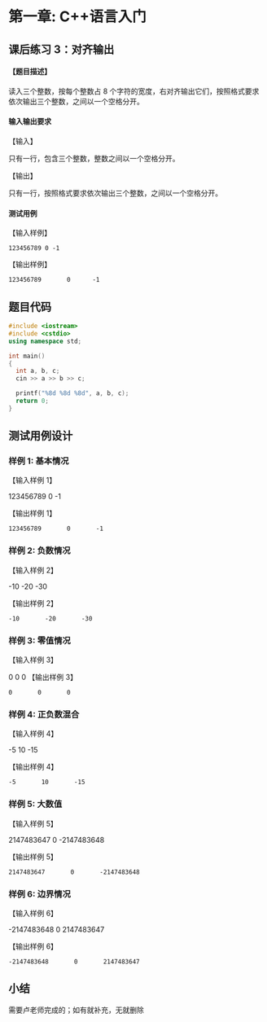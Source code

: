 # 第一章: C++语言入门

## 课后练习 3：对齐输出

#### 【题目描述】

读入三个整数，按每个整数占 8 个字符的宽度，右对齐输出它们，按照格式要求依次输出三个整数，之间以一个空格分开。

#### 输入输出要求

【输入】

只有一行，包含三个整数，整数之间以一个空格分开。

【输出】

只有一行，按照格式要求依次输出三个整数，之间以一个空格分开。

#### 测试用例

【输入样例】

`123456789 0 -1`

【输出样例】

`123456789       0      -1`

## 题目代码

```c++
#include <iostream>
#include <cstdio>
using namespace std;

int main()
{
  int a, b, c;
  cin >> a >> b >> c;

  printf("%8d %8d %8d", a, b, c);
  return 0;
}
```

## 测试用例设计

### 样例 1: 基本情况

【输入样例 1】

123456789 0 -1

【输出样例 1】

`123456789       0       -1`

### 样例 2: 负数情况

【输入样例 2】

-10 -20 -30

【输出样例 2】

`-10       -20       -30`

### 样例 3: 零值情况

【输入样例 3】

0 0 0
【输出样例 3】

`0       0       0`

### 样例 4: 正负数混合

【输入样例 4】

-5 10 -15

【输出样例 4】

`-5       10       -15`

### 样例 5: 大数值

【输入样例 5】

2147483647 0 -2147483648

【输出样例 5】

`2147483647       0       -2147483648`

### 样例 6: 边界情况

【输入样例 6】

-2147483648 0 2147483647

【输出样例 6】

`-2147483648       0       2147483647`

## 小结

需要卢老师完成的；如有就补充，无就删除
